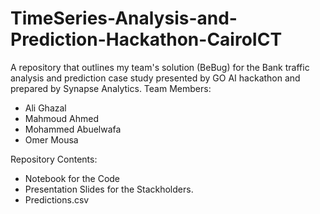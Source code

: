 # TimeSeries-Analysis-and-Prediction-Hackathon-CairoICT
A repository that outlines my team's solution (BeBug) for the Bank traffic analysis and prediction case study presented by GO AI hackathon and prepared by Synapse Analytics.
Team Members:
- Ali Ghazal
- Mahmoud Ahmed
- Mohammed Abuelwafa 
- Omer Mousa 

Repository Contents:
- Notebook for the Code
- Presentation Slides for the Stackholders. 
- Predictions.csv 
